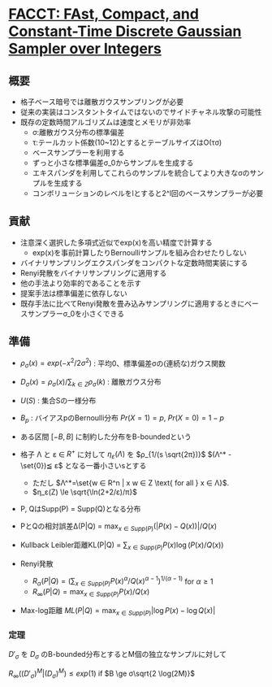 # [FACCT: FAst, Compact, and Constant-Time Discrete Gaussian Sampler over Integers](https://eprint.iacr.org/2018/1234)

## 概要
- 格子ベース暗号では離散ガウスサンプリングが必要
- 従来の実装はコンスタントタイムではないのでサイドチャネル攻撃の可能性
- 既存の定数時間アルゴリズムは速度とメモリが非効率
  - σ:離散ガウス分布の標準偏差
  - τ:テールカット係数(10~12)とするとテーブルサイズはO(τσ)
  -  ベースサンプラーを利用する
    - ずっと小さな標準偏差σ_0からサンプルを生成する
    - エキスパンダを利用してこれらのサンプルを統合してより大きなσのサンプルを生成する
    - コンボリューションのレベルをlとすると2^l回のベースサンプラーが必要

## 貢献
- 注意深く選択した多項式近似でexp(x)を高い精度で計算する
  - exp(x)を事前計算したりBernoulliサンプルを組み合わせたりしない
- バイナリサンプリングエクスパンダをコンパクトな定数時間実装にする
- Renyi発散をバイナリサンプリングに適用する
- 他の手法より効率的であることを示す
- 提案手法は標準偏差に依存しない
- 既存手法に比べてRenyi発散を畳み込みサンプリングに適用するときにベースサンプラーσ_0を小さくできる

## 準備
- $ρ_σ(x) = exp(-x^2/2σ^2)$ : 平均0、標準偏差σの(連続な)ガウス関数
- $D_σ(x) = ρ_σ(x)/\sum_{k \in Z} ρ_σ(k)$ : 離散ガウス分布
- $U(S)$ : 集合Sの一様分布
- $B_p$ : バイアスpのBernoulli分布 $Pr(X=1)=p$, $Pr(X=0) = 1-p$
- ある区間 $[-B, B]$ に制約した分布をB-boundedという
- 格子 Λ と ε ∈ $R^+$ に対して $η_ε(Λ)$ を $ρ_{1/(s \sqrt{2π})}$ $(Λ^* - \set{0})≦ ε$ となる一番小さいsとする
  - ただし $Λ^*=\set{w ∈ R^n | x w ∈ Z \text{ for all } x ∈ Λ}$.
  - $η_ε(Z) \le \sqrt{\ln(2+2/ε)/π}$

- P, QはSupp(P) = Supp(Q)となる分布
- PとQの相対誤差Δ(P|Q) = $\max_{x∈Supp(P)} (|P(x)-Q(x))|/Q(x)$
- Kullback Leibler距離KL(P|Q) = $\sum_{x∈Supp(P)} P(x)\log(P(x)/Q(x))$
- Renyi発散
  - $R_α(P|Q) = (\sum_{x∈Supp(P)} P(x)^α/Q(x)^{α-1})^{1/(α-1)}$ for $α \ge 1$
  - $R_∞(P|Q)=\max_{x∈Supp(P)}P(x)/Q(x)$
- Max-log距離 $ML(P|Q)=\max_{x∈Supp(P)}|\log P(x)-\log Q(x)|$

### 定理
$D'_σ$ を $D_σ$ のB-bounded分布とするとM個の独立なサンプルに対して

$R_∞((D'_σ)^M|(D_σ)^M)\le exp(1)$ if $B \ge σ\sqrt{2 \log(2M)}$
